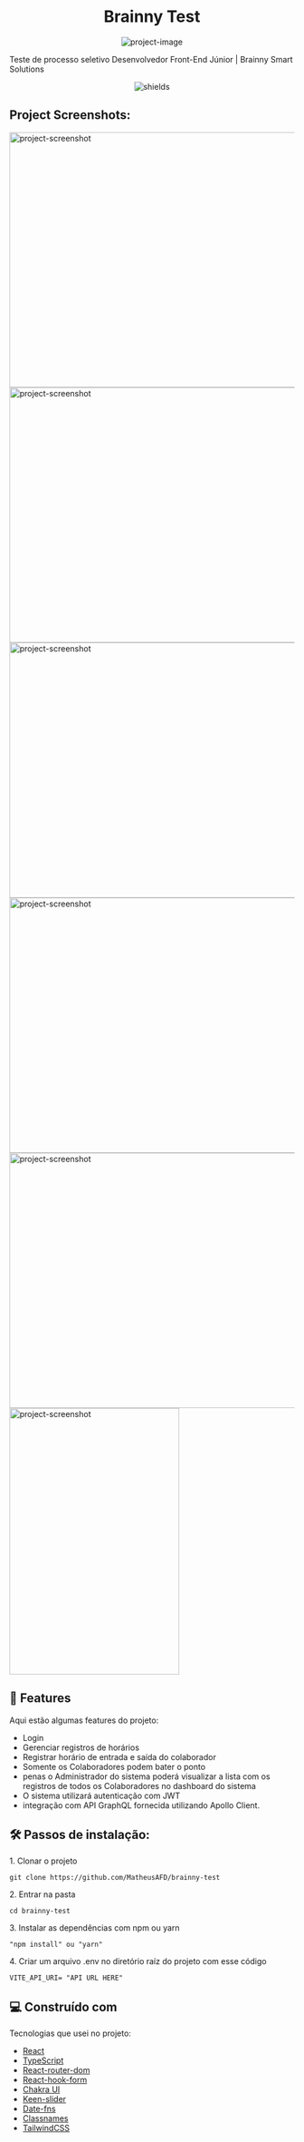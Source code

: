 <h1 align="center" id="title">Brainny Test</h1>

<p align="center"><img src="https://socialify.git.ci/MatheusAFD/brainny-test/image?description=1&amp;font=Inter&amp;language=1&amp;owner=1&amp;theme=Dark" alt="project-image"></p>

<p id="description">Teste de processo seletivo Desenvolvedor Front-End Júnior | Brainny Smart Solutions</p>

<p align="center"><img src="https://img.shields.io/github/repo-size/matheusafd/brainny-test" alt="shields"></p>

<h2>Project Screenshots:</h2>

<img src="https://media.discordapp.net/attachments/1001510041477722122/1028070139058454588/unknown.png?width=675&amp;height=480" alt="project-screenshot" width="600" height="450/">

<img src="https://media.discordapp.net/attachments/1001510041477722122/1028070348006113280/unknown.png?width=675&amp;height=480" alt="project-screenshot" width="600" height="450/">

<img src="https://media.discordapp.net/attachments/1001510041477722122/1028070591384793212/unknown.png?width=675&amp;height=480" alt="project-screenshot" width="600" height="450/">

<img src="https://media.discordapp.net/attachments/1001510041477722122/1028070740400033803/unknown.png?width=675&amp;height=480" alt="project-screenshot" width="600" height="450/">

<img src="https://media.discordapp.net/attachments/1001510041477722122/1028070760490729482/unknown.png?width=675&amp;height=480" alt="project-screenshot" width="600" height="450/">

<img src="https://i.imgur.com/x88uwlT.png" alt="project-screenshot" width="300" height="470/">

<h2>🧐 Features</h2>

Aqui estão algumas features do projeto:

- Login
- Gerenciar registros de horários
- Registrar horário de entrada e saída do colaborador
- Somente os Colaboradores podem bater o ponto
- penas o Administrador do sistema poderá visualizar a lista com os registros de todos os Colaboradores no dashboard do sistema
- O sistema utilizará autenticação com JWT
- integração com API GraphQL fornecida utilizando Apollo Client.

<h2>🛠️ Passos de instalação:</h2>

<p>1. Clonar o projeto</p>

```
git clone https://github.com/MatheusAFD/brainny-test
```

<p>2. Entrar na pasta</p>

```
cd brainny-test
```

<p>3. Instalar as dependências com npm ou yarn</p>

```
"npm install" ou "yarn"
```

<p>4. Criar um arquivo .env no diretório raíz do projeto com esse código</p>

```
VITE_API_URI= "API URL HERE"
```

<h2>💻 Construído com</h2>

Tecnologias que usei no projeto:

- <a href="https://pt-br.reactjs.org/" rel="noreferrer">React</a>
- <a href="https://www.typescriptlang.org/docs/" rel="noreferrer">TypeScript</a>
- <a href="https://reactrouter.com/en/main" rel="noreferrer">React-router-dom</a>
- <a href="https://react-hook-form.com/get-started" rel="noreferrer">React-hook-form</a>
- <a href="https://chakra-ui.com/getting-started" rel="noreferrer">Chakra UI</a>
- <a href="https://keen-slider.io/docs" rel="noreferrer">Keen-slider</a>
- <a href="https://date-fns.org/">Date-fns</a>
- <a href="https://github.com/JedWatson/classnames" rel="noreferrer">Classnames</a>
- <a href="https://tailwindcss.com/docs/installation" rel="noreferrer">TailwindCSS</a>
